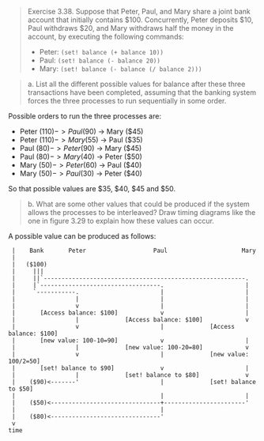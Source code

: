 > Exercise 3.38.  Suppose that Peter, Paul, and Mary share a joint bank account
> that initially contains $100. Concurrently, Peter deposits $10, Paul
> withdraws $20, and Mary withdraws half the money in the account, by executing
> the following commands:
>
> * Peter: `(set! balance (+ balance 10))`
> * Paul: `(set! balance (- balance 20))`
> * Mary: `(set! balance (- balance (/ balance 2)))`

> a. List all the different possible values for balance after these three
> transactions have been completed, assuming that the banking system forces the
> three processes to run sequentially in some order.

Possible orders to run the three processes are:

* Peter ($110) -> Paul ($90) -> Mary ($45)
* Peter ($110) -> Mary ($55) -> Paul ($35)
* Paul ($80) -> Peter ($90) -> Mary ($45)
* Paul ($80) -> Mary ($40) -> Peter ($50)
* Mary ($50) -> Peter ($60) -> Paul ($40)
* Mary ($50) -> Paul ($30) -> Peter ($40)

So that possible values are $35, $40, $45 and $50.


> b. What are some other values that could be produced if the system allows the
> processes to be interleaved? Draw timing diagrams like the one in figure 3.29
> to explain how these values can occur.

A possible value can be produced as follows:

```
 |    Bank       Peter                   Paul                     Mary
 |
 |   ($100)
 |     |||
 |     ||`---------------------------------------------------------.
 |     |`----------------------------------.                       |
 |     `-----------.                       |                       |
 |                 |                       |                       |
 |                 v                       |                       |
 |       [Access balance: $100]            v                       |
 |                 |             [Access balance: $100]            v
 |                 v                       |             [Access balance: $100]
 |       [new value: 100-10=90]            v                       |
 |                 |             [new value: 100-20=80]            v
 |                 v                       |             [new value: 100/2=50]
 |       [set! balance to $90]             v                       |
 |                 |             [set! balance to $80]             v
 |    ($90)<-------'                       |             [set! balance to $50]
 |                                         |                       |
 |    ($50)<-------------------------------+-----------------------'
 |                                         |
 |    ($80)<-------------------------------'
 v
time
```
